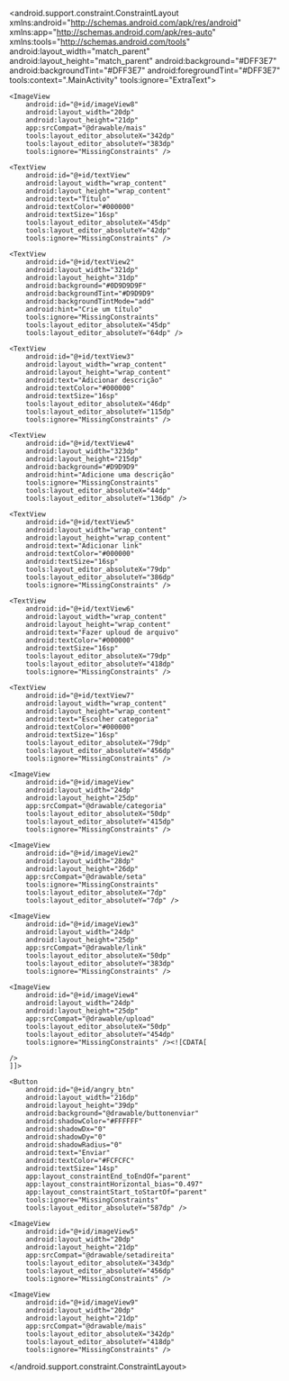 <?xml version="1.0" encoding="utf-8"?>
<android.support.constraint.ConstraintLayout xmlns:android="http://schemas.android.com/apk/res/android"
    xmlns:app="http://schemas.android.com/apk/res-auto"
    xmlns:tools="http://schemas.android.com/tools"
    android:layout_width="match_parent"
    android:layout_height="match_parent"
    android:background="#DFF3E7"
    android:backgroundTint="#DFF3E7"
    android:foregroundTint="#DFF3E7"
    tools:context=".MainActivity"
    tools:ignore="ExtraText">

    <ImageView
        android:id="@+id/imageView8"
        android:layout_width="20dp"
        android:layout_height="21dp"
        app:srcCompat="@drawable/mais"
        tools:layout_editor_absoluteX="342dp"
        tools:layout_editor_absoluteY="383dp"
        tools:ignore="MissingConstraints" />

    <TextView
        android:id="@+id/textView"
        android:layout_width="wrap_content"
        android:layout_height="wrap_content"
        android:text="Título"
        android:textColor="#000000"
        android:textSize="16sp"
        tools:layout_editor_absoluteX="45dp"
        tools:layout_editor_absoluteY="42dp"
        tools:ignore="MissingConstraints" />

    <TextView
        android:id="@+id/textView2"
        android:layout_width="321dp"
        android:layout_height="31dp"
        android:background="#0D9D9D9F"
        android:backgroundTint="#D9D9D9"
        android:backgroundTintMode="add"
        android:hint="Crie um título"
        tools:ignore="MissingConstraints"
        tools:layout_editor_absoluteX="45dp"
        tools:layout_editor_absoluteY="64dp" />

    <TextView
        android:id="@+id/textView3"
        android:layout_width="wrap_content"
        android:layout_height="wrap_content"
        android:text="Adicionar descrição"
        android:textColor="#000000"
        android:textSize="16sp"
        tools:layout_editor_absoluteX="46dp"
        tools:layout_editor_absoluteY="115dp"
        tools:ignore="MissingConstraints" />

    <TextView
        android:id="@+id/textView4"
        android:layout_width="323dp"
        android:layout_height="215dp"
        android:background="#D9D9D9"
        android:hint="Adicione uma descrição"
        tools:ignore="MissingConstraints"
        tools:layout_editor_absoluteX="44dp"
        tools:layout_editor_absoluteY="136dp" />

    <TextView
        android:id="@+id/textView5"
        android:layout_width="wrap_content"
        android:layout_height="wrap_content"
        android:text="Adicionar link"
        android:textColor="#000000"
        android:textSize="16sp"
        tools:layout_editor_absoluteX="79dp"
        tools:layout_editor_absoluteY="386dp"
        tools:ignore="MissingConstraints" />

    <TextView
        android:id="@+id/textView6"
        android:layout_width="wrap_content"
        android:layout_height="wrap_content"
        android:text="Fazer uploud de arquivo"
        android:textColor="#000000"
        android:textSize="16sp"
        tools:layout_editor_absoluteX="79dp"
        tools:layout_editor_absoluteY="418dp"
        tools:ignore="MissingConstraints" />

    <TextView
        android:id="@+id/textView7"
        android:layout_width="wrap_content"
        android:layout_height="wrap_content"
        android:text="Escolher categoria"
        android:textColor="#000000"
        android:textSize="16sp"
        tools:layout_editor_absoluteX="79dp"
        tools:layout_editor_absoluteY="456dp"
        tools:ignore="MissingConstraints" />

    <ImageView
        android:id="@+id/imageView"
        android:layout_width="24dp"
        android:layout_height="25dp"
        app:srcCompat="@drawable/categoria"
        tools:layout_editor_absoluteX="50dp"
        tools:layout_editor_absoluteY="415dp"
        tools:ignore="MissingConstraints" />

    <ImageView
        android:id="@+id/imageView2"
        android:layout_width="28dp"
        android:layout_height="26dp"
        app:srcCompat="@drawable/seta"
        tools:ignore="MissingConstraints"
        tools:layout_editor_absoluteX="7dp"
        tools:layout_editor_absoluteY="7dp" />

    <ImageView
        android:id="@+id/imageView3"
        android:layout_width="24dp"
        android:layout_height="25dp"
        app:srcCompat="@drawable/link"
        tools:layout_editor_absoluteX="50dp"
        tools:layout_editor_absoluteY="383dp"
        tools:ignore="MissingConstraints" />

    <ImageView
        android:id="@+id/imageView4"
        android:layout_width="24dp"
        android:layout_height="25dp"
        app:srcCompat="@drawable/upload"
        tools:layout_editor_absoluteX="50dp"
        tools:layout_editor_absoluteY="454dp"
        tools:ignore="MissingConstraints" /><![CDATA[

    />
    ]]>

    <Button
        android:id="@+id/angry_btn"
        android:layout_width="216dp"
        android:layout_height="39dp"
        android:background="@drawable/buttonenviar"
        android:shadowColor="#FFFFFF"
        android:shadowDx="0"
        android:shadowDy="0"
        android:shadowRadius="0"
        android:text="Enviar"
        android:textColor="#FCFCFC"
        android:textSize="14sp"
        app:layout_constraintEnd_toEndOf="parent"
        app:layout_constraintHorizontal_bias="0.497"
        app:layout_constraintStart_toStartOf="parent"
        tools:ignore="MissingConstraints"
        tools:layout_editor_absoluteY="587dp" />

    <ImageView
        android:id="@+id/imageView5"
        android:layout_width="20dp"
        android:layout_height="21dp"
        app:srcCompat="@drawable/setadireita"
        tools:layout_editor_absoluteX="343dp"
        tools:layout_editor_absoluteY="456dp"
        tools:ignore="MissingConstraints" />

    <ImageView
        android:id="@+id/imageView9"
        android:layout_width="20dp"
        android:layout_height="21dp"
        app:srcCompat="@drawable/mais"
        tools:layout_editor_absoluteX="342dp"
        tools:layout_editor_absoluteY="418dp"
        tools:ignore="MissingConstraints" />

</android.support.constraint.ConstraintLayout>
